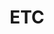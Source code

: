 ---
title: "ETC"
permalink: /categories/etc/
layout: category
author_profile: true
taxonomy: etc
---